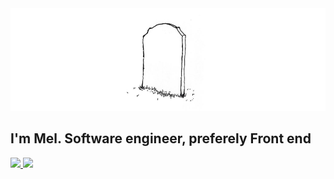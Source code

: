 <div>
  <img src='./arch-github.png'>
</div>

<div>
  <h2>I'm Mel. Software engineer, preferely Front end</h2>
</div>


<div>
  <a href="https://github.com/melancholisch">
  <img height="180em" src="https://github-readme-stats.vercel.app/api?username=melancholisch&show_icons=true&theme=light&include_all_commits=true&count_private=true"/>
  <img height="180em" src="https://github-readme-stats.vercel.app/api/top-langs/?username=melancholisch&layout=compact&langs_count=10&theme=light"/>
</div>


